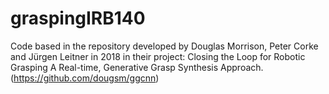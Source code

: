 # graspingIRB140
Code based in the repository developed by Douglas Morrison, Peter Corke and Jürgen Leitner in 2018 in their project: Closing the Loop for Robotic Grasping A Real-time, Generative Grasp Synthesis Approach. (https://github.com/dougsm/ggcnn)
